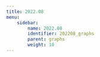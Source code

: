 ```yaml
---
title: 2022.08
menu:
    sidebar:
        name: 2022.08
        identifier: 202208_graphs
        parent: graphs
        weight: 10
---
```

            